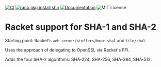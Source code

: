 [![CI](https://github.com/greghendershott/sha/workflows/CI/badge.svg)](https://github.com/greghendershott/sha/actions)
[![raco pkg install sha](https://img.shields.io/badge/raco_pkg_install-sha-aa00ff.svg)](https://pkgs.racket-lang.org/package/sha)
[![Documentation](https://img.shields.io/badge/read-documentation-blue.svg)](https://pkg-build.racket-lang.org/doc/sha@sha/index.html)
![MIT License](https://img.shields.io/badge/license-MIT-118811.svg)


# Racket support for SHA-1 and SHA-2

Starting point: Racket's `web-server/stuffers/hmac-sha1` and `file/sha1`.

Uses the approach of delegating to OpenSSL via Racket's FFI.

Adds the four SHA-2 algorithms: SHA-224, SHA-256, SHA-384, SHA-512.
